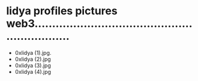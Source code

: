 # lidya profiles pictures web3...............................................................
- 0xlidya (1).jpg.
- 0xlidya (2).jpg
- 0xlidya (3).jpg
- 0xlidya (4).jpg
